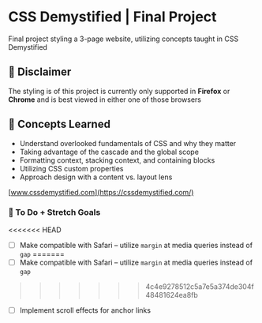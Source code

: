# CSS Demystified | Final Project

Final project styling a 3-page website, utilizing concepts taught in CSS Demystified

## 🚨 Disclaimer

The styling is of this project is currently only supported in **Firefox** or **Chrome** and is best viewed in either one of those browsers

## 🔎 Concepts Learned

- Understand overlooked fundamentals of CSS and why they matter
- Taking advantage of the cascade and the global scope
- Formatting context, stacking context, and containing blocks
- Utilizing CSS custom properties
- Approach design with a content vs. layout lens

[www.cssdemystified.com](https://cssdemystified.com/)

### 🚧 To Do + Stretch Goals
<<<<<<< HEAD

- [ ] Make compatible with Safari – utilize `margin` at media queries instead of `gap`
=======
- [ ] Make compatible with Safari – utilize `margin` at media queries instead of `gap` 
>>>>>>> 4c4e9278512c5a7e5a374de304f48481624ea8fb
- [ ] Implement scroll effects for anchor links
